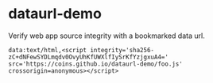 # dataurl-demo

Verify web app source integrity with a bookmarked data url.

```
data:text/html,<script integrity='sha256-zC+dNFewSYDLmqdv0OvyUhKfUWXlfIySrKfYzjgxuA4=' src='https://coins.github.io/dataurl-demo/foo.js' crossorigin=anonymous></script>
```
